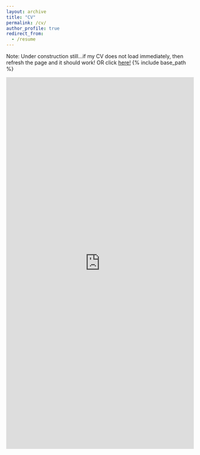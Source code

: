 ```yaml
---
layout: archive
title: "CV"
permalink: /cv/
author_profile: true
redirect_from:
  - /resume
---
```

Note: Under construction still...if my CV does not load immediately, then refresh the page and it should work! OR click <a href="https://docs.google.com/gview?url=https://github.com/samanthagold/resume/blob/main/SKG_CV_April2024.pdf?raw=true&embedded=true">here!</a>
{% include base_path %}

<iframe src="https://docs.google.com/gview?url=https://github.com/samanthagold/resume/blob/main/SKG_CV_September_*.pdf?raw=true&embedded=true" style="width:100%; height:1000px;" frameborder="0"></iframe>


